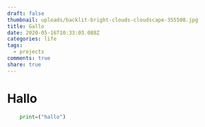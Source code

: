 ```yaml
---
draft: false
thumbnail: uploads/backlit-bright-clouds-cloudscape-355508.jpg
title: Gallo
date: 2020-05-16T10:33:03.088Z
categories: life
tags:
  - projects
comments: true
share: true
---
```

# Hallo
````python
    print=("hallo")
````